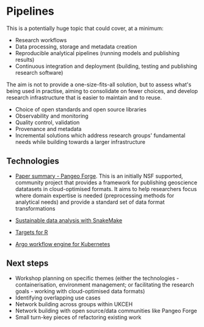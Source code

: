 # Pipelines

This is a potentially huge topic that could cover, at a minimum:

* Research workflows
* Data processing, storage and metadata creation
* Reproducible analytical pipelines (running models and publishing results)
* Continuous integration and deployment (building, testing and publishing research software)

The aim is not to provide a one-size-fits-all solution, but to assess what's being used in practise, aiming to consolidate on fewer choices, and develop research infrastructure that is easier to maintain and to reuse.

* Choice of open standards and open source libraries
* Observability and monitoring 
* Quality control, validation
* Provenance and metadata
* Incremental solutions which address research groups' fundamental needs while building towards a larger infrastructure

## Technologies

* [Paper summary - Pangeo Forge](pangeo_forge.md). This is an initially NSF supported, community project that provides a framework for publishing geoscience datatasets in cloud-optimised formats. It aims to help researchers focus where domain expertise is needed (preprocessing methods for analytical needs) and provide a standard set of data format transformations

* [Sustainable data analysis with SnakeMake](https://f1000research.com/articles/10-33/v2) 

* [Targets for R](https://books.ropensci.org/targets/)

* [Argo workflow engine for Kubernetes](https://argo-workflows.readthedocs.io/en/latest/)

## Next steps

* Workshop planning on specific themes (either the technologies - containerisation, environment management; or facilitating the research goals - working with cloud-optimised data formats)
* Identifying overlapping use cases
* Network building across groups within UKCEH
* Network building with open source/data communities like Pangeo Forge
* Small turn-key pieces of refactoring existing work


